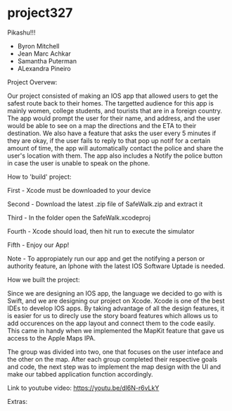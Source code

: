 # project327
Pikashu!!!

- Byron Mitchell
- Jean Marc Achkar
- Samantha Puterman
- ALexandra Pineiro

Project Overvew:

Our project consisted of making an IOS app that allowed users to get the safest route back to their homes. The targetted audience for this app is mainly women, college students, and tourists that are in a foreign country. The app would prompt the user for their name, and address, and the user would be able to see on a map the directions and the ETA to their destination. We also have a feature that asks the user every 5 minutes if they are okay, if the user fails to reply to that pop up notif for a certain amount of time, the app will automatically contact the police and share the user's location with them. The app also includes a Notify the police button in case the user is unable to speak on the phone.

How to 'build' project:

First - Xcode must be downloaded to your device

Second - Download the latest .zip file of SafeWalk.zip and extract it

Third - In the folder open the SafeWalk.xcodeproj

Fourth - Xcode should load, then hit run to execute the simulator

Fifth - Enjoy our App!

Note - To appropiately run our app and get the notifying a person or authority feature, an 
        Iphone with the latest IOS Software Uptade is needed. 

How we built the project:

Since we are designing an IOS app, the language we decided to go with is Swift, and we are designing our project on Xcode. Xcode is one of the best IDEs to develop IOS apps. By taking advantage of all the design features, it is easier for us to direcly use the story board features which allows us to add occurences on the app layout and connect them to the code easily. This came in handy when we implemented the MapKit feature that gave us access to the Apple Maps IPA. 

The group was divided into two, one that focuses on the user inteface and the other on the map. After each group completed their respective goals and code, the next step was to implement the map design with the UI and make our tabbed application function accordingly.

Link to youtube video: https://youtu.be/dl6N-r6vLkY

Extras:
